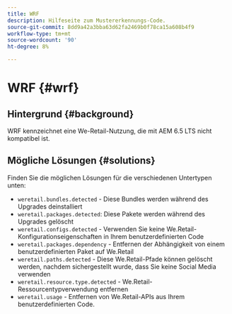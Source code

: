 ```yaml
---
title: WRF
description: Hilfeseite zum Mustererkennungs-Code.
source-git-commit: 8dd9a42a3bba63d62fa2469b0f78ca15a608b4f9
workflow-type: tm+mt
source-wordcount: '90'
ht-degree: 8%

---
```


# WRF {#wrf}

## Hintergrund {#background}

WRF kennzeichnet eine We-Retail-Nutzung, die mit AEM 6.5 LTS nicht kompatibel ist.

<!-- Alexandru: drafting for now ## Possible implications and risks {#implications-and-risks} -->

## Mögliche Lösungen {#solutions}

Finden Sie die möglichen Lösungen für die verschiedenen Untertypen unten:

* `weretail.bundles.detected` - Diese Bundles werden während des Upgrades deinstalliert
* `weretail.packages.detected`: Diese Pakete werden während des Upgrades gelöscht
* `weretail.configs.detected` - Verwenden Sie keine We.Retail-Konfigurationseigenschaften in Ihrem benutzerdefinierten Code
* `weretail.packages.dependency` - Entfernen der Abhängigkeit von einem benutzerdefinierten Paket auf We.Retail
* `weretail.paths.detected` - Diese We.Retail-Pfade können gelöscht werden, nachdem sichergestellt wurde, dass Sie keine Social Media verwenden
* `weretail.resource.type.detected` - We.Retail-Ressourcentypverwendung entfernen
* `weretail.usage` - Entfernen von We.Retail-APIs aus Ihrem benutzerdefinierten Code.
